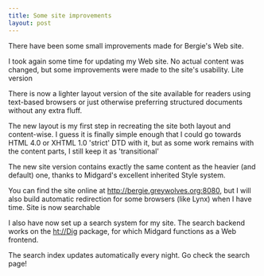 ```yaml
---
title: Some site improvements
layout: post
---
```

There have been some small improvements made for Bergie's Web site.

I took again some time for updating my Web site. No actual content was changed, but some improvements were made to the site's usability.
Lite version

There is now a lighter layout version of the site available for readers using text-based browsers or just otherwise preferring structured documents without any extra fluff.

The new layout is my first step in recreating the site both layout and content-wise. I guess it is finally simple enough that I could go towards HTML 4.0 or XHTML 1.0 'strict' DTD with it, but as some work remains with the content parts, I still keep it as 'transitional'

The new site version contains exactly the same content as the heavier (and default) one, thanks to Midgard's excellent inherited Style system.

You can find the site online at <http://bergie.greywolves.org:8080>, but I will also build automatic redirection for some browsers (like Lynx) when I have time.
Site is now searchable

I also have now set up a search system for my site. The search backend works on the [ht://Dig](http://www.htdig.org) package, for which Midgard functions as a Web frontend.

The search index updates automatically every night. Go check the search page! 
